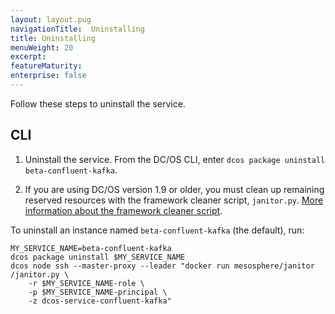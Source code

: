 ```yaml
---
layout: layout.pug
navigationTitle:  Uninstalling
title: Uninstalling
menuWeight: 20
excerpt:
featureMaturity:
enterprise: false
---
```


<!-- This source repo for this topic is https://github.com/mesosphere/confluent -->


Follow these steps to uninstall the service.


## CLI

1. Uninstall the service. From the DC/OS CLI, enter `dcos package uninstall beta-confluent-kafka`.

1. If you are using DC/OS version 1.9 or older, you must clean up remaining reserved resources with the framework cleaner script, `janitor.py`. [More information about the framework cleaner script](/1.10/usage/managing-services/uninstall/#framework-cleaner).

To uninstall an instance named `beta-confluent-kafka` (the default), run:
```
MY_SERVICE_NAME=beta-confluent-kafka
dcos package uninstall $MY_SERVICE_NAME
dcos node ssh --master-proxy --leader "docker run mesosphere/janitor /janitor.py \
    -r $MY_SERVICE_NAME-role \
    -p $MY_SERVICE_NAME-principal \
    -z dcos-service-confluent-kafka"
```
